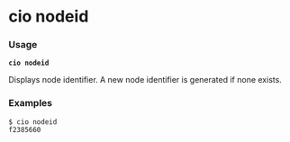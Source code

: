 # cio nodeid

### **Usage**

**`cio nodeid`**

Displays node identifier. A new node identifier is generated if none exists.

### **Examples**

```
$ cio nodeid
f2385660
```
